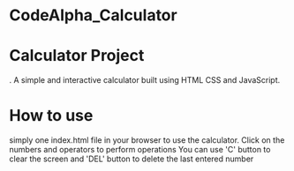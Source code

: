 # CodeAlpha_Calculator  
# Calculator Project
. A simple and interactive calculator built using HTML CSS and JavaScript.
# How to use
simply one index.html file in your browser to use the calculator.
Click on the numbers and operators to perform operations
You can use 'C' button to clear the screen and 'DEL' button to delete the last entered number
